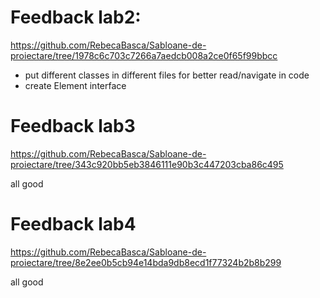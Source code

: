 # Feedback lab2:
https://github.com/RebecaBasca/Sabloane-de-proiectare/tree/1978c6c703c7266a7aedcb008a2ce0f65f99bbcc

- put different classes in different files for better read/navigate in code
- create Element interface

# Feedback lab3
https://github.com/RebecaBasca/Sabloane-de-proiectare/tree/343c920bb5eb3846111e90b3c447203cba86c495

all good

# Feedback lab4
https://github.com/RebecaBasca/Sabloane-de-proiectare/tree/8e2ee0b5cb94e14bda9db8ecd1f77324b2b8b299

all good
